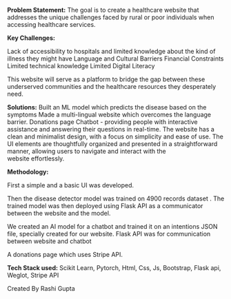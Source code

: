 **Problem Statement:**
The goal is to create a healthcare website that addresses the unique challenges faced by rural or poor individuals when accessing healthcare services. 


**Key Challenges:**

Lack of accessibility to hospitals and limited knowledge about the kind of illness they might have
Language and Cultural Barriers
Financial Constraints
Limited technical knowledge
Limited Digital Literacy

This website will serve as a platform to bridge the gap between these underserved communities and the healthcare resources they desperately need.


**Solutions:**
Built an ML model which predicts the disease based on the symptoms
Made a multi-lingual website which overcomes the language barrier.
Donations page
Chatbot - providing people with interactive assistance and answering their questions in real-time.
The website has a clean and minimalist design, with a focus on simplicity and ease of use. 
        The UI elements are thoughtfully organized and presented in a straightforward manner, allowing users to navigate and interact with the    
        website effortlessly.
        
        
**Methodology:** 

First a simple and  a basic UI was developed.

Then the disease detector model was trained on 4900 records dataset . The trained model was then deployed using Flask API as a communicator between the website and the model.

We created an AI model for a chatbot and trained it on an intentions JSON file, specially created for our website. Flask API was for communication between website and chatbot

 A donations page which uses Stripe API.
 
 **Tech Stack used:**
 Scikit Learn,
Pytorch,
Html,
Css,
Js,
Bootstrap,
Flask api,
Weglot,
Stripe API

Created By Rashi Gupta




        
        







